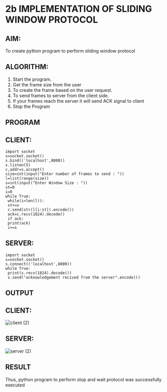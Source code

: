 # 2b IMPLEMENTATION OF SLIDING WINDOW PROTOCOL
## AIM:
To create python program to perform sliding window protocol
## ALGORITHM:
1. Start the program.
2. Get the frame size from the user
3. To create the frame based on the user request.
4. To send frames to server from the client side.
5. If your frames reach the server it will send ACK signal to client
6. Stop the Program
## PROGRAM
## CLIENT:
```
import socket
s=socket.socket()
s.bind(('localhost',8000))
s.listen(5)
c,addr=s.accept()
size=int(input("Enter number of frames to send : "))
l=list(range(size))
s=int(input("Enter Window Size : "))
st=0
i=0
while True:
 while(i<len(l)):
 st+=s
 c.send(str(l[i:st]).encode())
 ack=c.recv(1024).decode()
 if ack:
 print(ack)
 i+=s
```
## SERVER:
```
import socket
s=socket.socket()
s.connect(('localhost',8000))
while True: 
 print(s.recv(1024).decode())
 s.send("acknowledgement recived from the server".encode())
```
## OUTPUT
## CLIENT:
![client (2)](https://github.com/vthaanesh22/2b_SLIDING_WINDOW_PROTOCOL/assets/139373686/bbbfe002-d842-4c7a-a642-e6b6991ba0ff)
## SERVER:
![server (2)](https://github.com/vthaanesh22/2b_SLIDING_WINDOW_PROTOCOL/assets/139373686/0cf734d6-d179-46c4-a159-79871a4f145a)
## RESULT
Thus, python program to perform stop and wait protocol was successfully executed


